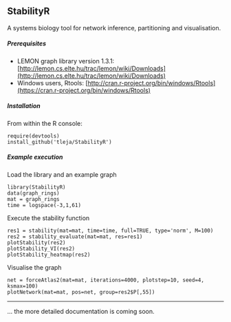 ## StabilityR
A systems biology tool for network inference, partitioning and visualisation.

[//]: # (StabilityR is available at http://155.198.192.109:8080)

##### Prerequisites 
* LEMON graph library version 1.3.1: [http://lemon.cs.elte.hu/trac/lemon/wiki/Downloads](http://lemon.cs.elte.hu/trac/lemon/wiki/Downloads)
* Windows users, Rtools: [http://cran.r-project.org/bin/windows/Rtools](https://cran.r-project.org/bin/windows/Rtools)

##### Installation 

From within the R console:

```
require(devtools)
install_github('tleja/StabilityR')
```

##### Example execution 

Load the library and an example graph

```
library(StabilityR)
data(graph_rings)
mat = graph_rings
time = logspace(-3,1,61)
```

Execute the stability function

```
res1 = stability(mat=mat, time=time, full=TRUE, type='norm', M=100)
res2 = stability_evaluate(mat=mat, res=res1)
plotStability(res2)
plotStability_VI(res2)
plotStability_heatmap(res2)
```

Visualise the graph

```
net = forceAtlas2(mat=mat, iterations=4000, plotstep=10, seed=4, ksmax=100)
plotNetwork(mat=mat, pos=net, group=res2$P[,55])
```

***
… the more detailed documentation is coming soon.